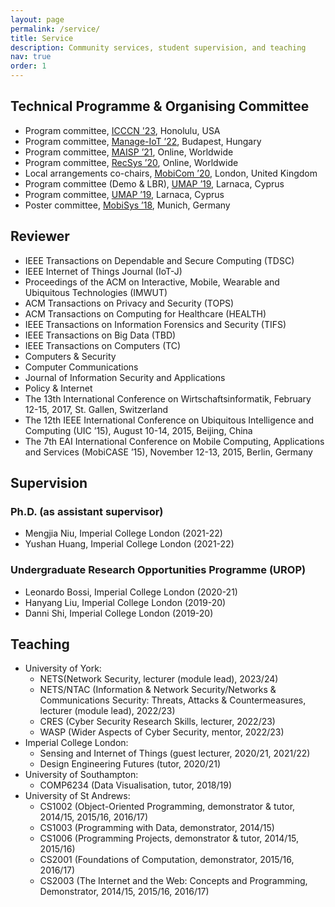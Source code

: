 ```yaml
---
layout: page
permalink: /service/
title: Service
description: Community services, student supervision, and teaching
nav: true
order: 1
---
```


## Technical Programme & Organising Committee

- Program committee, [ICCCN '23](http://www.icccn.org/), Honolulu, USA
- Program committee, [Manage-IoT ’22](https://manage-iot.future-iot.org), Budapest, Hungary
- Program committee, [MAISP ’21](https://maisp.gitlab.io), Online, Worldwide
- Program committee, [RecSys ’20](https://recsys.acm.org/recsys20), Online, Worldwide
- Local arrangements co-chairs, [MobiCom ’20](https://sigmobile.org/mobicom/2020), London, United Kingdom
- Program committee (Demo & LBR), [UMAP ’19](http://www.cyprusconferences.org/umap2019), Larnaca, Cyprus
- Program committee, [UMAP ’19](http://www.cyprusconferences.org/umap2019), Larnaca, Cyprus
- Poster committee, [MobiSys ’18](https://www.sigmobile.org/mobisys/2018), Munich, Germany

## Reviewer

- IEEE Transactions on Dependable and Secure Computing (TDSC)
- IEEE Internet of Things Journal (IoT-J)
- Proceedings of the ACM on Interactive, Mobile, Wearable and Ubiquitous Technologies (IMWUT)
- ACM Transactions on Privacy and Security (TOPS)
- ACM Transactions on Computing for Healthcare (HEALTH)
- IEEE Transactions on Information Forensics and Security (TIFS)
- IEEE Transactions on Big Data (TBD)
- IEEE Transactions on Computers (TC)
- Computers & Security
- Computer Communications
- Journal of Information Security and Applications
- Policy & Internet
- The 13th International Conference on Wirtschaftsinformatik, February 12-15, 2017, St. Gallen, Switzerland
- The 12th IEEE International Conference on Ubiquitous Intelligence and Computing (UIC ’15), August 10-14, 2015, Beijing, China
- The 7th EAI International Conference on Mobile Computing, Applications and Services (MobiCASE ’15), November 12-13, 2015, Berlin, Germany

## Supervision

### Ph.D. (as assistant supervisor)

- Mengjia Niu, Imperial College London (2021-22)
- Yushan Huang, Imperial College London (2021-22)

### Undergraduate Research Opportunities Programme (UROP)

- Leonardo Bossi, Imperial College London (2020-21)
- Hanyang Liu, Imperial College London (2019-20)
- Danni Shi, Imperial College London (2019-20)

## Teaching

- University of York:
  - NETS(Network Security, lecturer (module lead), 2023/24)
  - NETS/NTAC (Information & Network Security/Networks & Communications Security: Threats, Attacks & Countermeasures, lecturer (module lead), 2022/23)
  - CRES (Cyber Security Research Skills, lecturer, 2022/23)
  - WASP (Wider Aspects of Cyber Security, mentor, 2022/23)
- Imperial College London:
  - Sensing and Internet of Things (guest lecturer, 2020/21, 2021/22)
  - Design Engineering Futures (tutor, 2020/21)
- University of Southampton:
  - COMP6234 (Data Visualisation, tutor, 2018/19)
- University of St Andrews:
  - CS1002 (Object-Oriented Programming, demonstrator & tutor, 2014/15, 2015/16, 2016/17)
  - CS1003 (Programming with Data, demonstrator, 2014/15)
  - CS1006 (Programming Projects, demonstrator & tutor, 2014/15, 2015/16)
  - CS2001 (Foundations of Computation, demonstrator, 2015/16, 2016/17)
  - CS2003 (The Internet and the Web: Concepts and Programming, Demonstrator, 2014/15, 2015/16, 2016/17)
